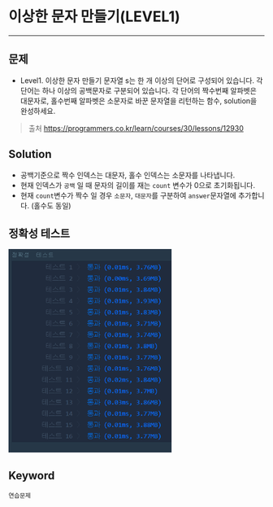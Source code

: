 # 이상한 문자 만들기(LEVEL1)
---
## 문제
- Level1. 이상한 문자 만들기
문자열 s는 한 개 이상의 단어로 구성되어 있습니다. 각 단어는 하나 이상의 공백문자로 구분되어 있습니다. 각 단어의 짝수번째 알파벳은 대문자로, 홀수번째 알파벳은 소문자로 바꾼 문자열을 리턴하는 함수, solution을 완성하세요.

> 출처 https://programmers.co.kr/learn/courses/30/lessons/12930

## Solution
- 공백기준으로 짝수 인덱스는 대문자, 홀수 인덱스는 소문자를 나타냅니다.
- 현재 인덱스가 ```공백``` 일 때 문자의 길이를 재는 ```count``` 변수가 0으로 초기화됩니다.
- 현재 ```count```변수가 짝수 일 경우 ```소문자```, ```대문자```를 구분하여 ```answer```문자열에 추가합니다. (홀수도 동일)

## 정확성 테스트 
<img src="Lv1-14_confirm.PNG" widith="350" height="400">

## Keyword
```연습문제```
